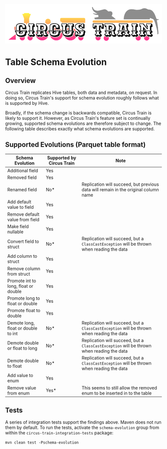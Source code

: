 ![Circus Train.](circus-train.png "Moving Hive data between sites.")

# Table Schema Evolution

## Overview
Circus Train replicates Hive tables, both data and metadata, on request. In doing so, Circus Train's support for schema evolution roughly follows what is supported by Hive.

Broadly, if the schema change is backwards compatible, Circus Train is likely to support it. However, as Circus Train's feature set is continually growing, supported schema evolutions are therefore subject to change. The following table describes exactly what schema evolutions are supported.

## Supported Evolutions (Parquet table format)

Schema Evolution|Supported by Circus Train|Note
|----|----|----|
Additional field|Yes||
Removed field|Yes||
Renamed field|No*|Replication will succeed, but previous data will remain in the original column name|
Add default value to field|Yes||
Remove default value from field|Yes||
Make field nullable|Yes||
Convert field to struct|No*|Replication will succeed, but a `ClassCastException` will be thrown when reading the data|
Add column to struct|Yes||
Remove column from struct|Yes||
Promote int to long, float or double |Yes||
Promote long to float or double |Yes||
Promote float to double |Yes||
Demote long, float or double to int |No*|Replication will succeed, but a `ClassCastException` will be thrown when reading the data
Demote double or float to long|No*|Replication will succeed, but a `ClassCastException` will be thrown when reading the data
Demote double to float |No*|Replication will succeed, but a `ClassCastException` will be thrown when reading the data|
Add value to enum |Yes||
Remove value from enum |Yes*|This seems to still allow the removed enum to be inserted in to the table|

## Tests

A series of integration tests support the findings above. Maven does not run them by default. To run the tests, activate the `schema-evolution` group from within the `circus-train-integration-tests` package:

    mvn clean test -Pschema-evolution